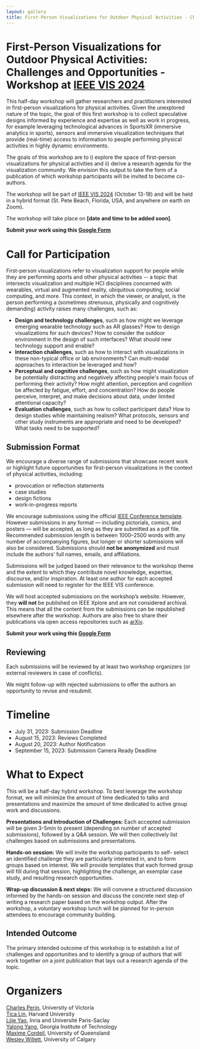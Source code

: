 ```yaml
---
layout: gallery
title: First-Person Visualizations for Outdoor Physical Activities - Challenges and Opportunities
---
```


# First-Person Visualizations for Outdoor Physical Activities: Challenges and Opportunities - Workshop at [IEEE VIS 2024](https://ieeevis.org)

This half-day workshop will gather researchers and practitioners interested in first-person visualizations for physical activities.
Given the unexplored nature of the topic, the goal of this first workshop is to collect speculative designs informed by experience and expertise as well as work in progress, for example leveraging technological advances in SportsXR (immersive analytics in sports), sensors and immersive visualization techniques that provide (real-time) access to information to people performing physical activities in highly dynamic environments.

The goals of this workshop are to i) explore the space of first-person visualizations for physical activities and ii) derive a research agenda for the visualization community.
We envision this output to take the form of a publication of which workshop participants will be invited to become co-authors.

The workshop will be part of [IEEE VIS 2024](https://ieeevis.org/) (October 13-18) and will be held in a hybrid format (St. Pete Beach, Florida, USA, and anywhere on earth on Zoom).

The workshop will take place on **[date and time to be added soon]**.

**Submit your work using this [Google Form](https://forms.gle/C7yxFFuATfgxpUWt8)**


# Call for Participation

First-person visualizations refer to visualization support for people while they are performing sports and other physical activities -- a topic that intersects visualization and multiple HCI disciplines concerned with wearables, virtual and augmented reality, ubiquitous computing, social computing, and more.
This context, in which the viewer, or analyst, is the person performing a (sometimes strenuous, physically and cognitively demanding) activity raises many challenges, such as:

- **Design and technology challenges**, such as how might we leverage emerging wearable technology such as AR glasses? How to design visualizations for such devices? How to consider the outdoor environment in the design of such interfaces? What should new technology support and enable?
- **Interaction challenges**, such as how to interact with visualizations in these non-typical office or lab environments? Can multi-modal approaches to interaction be leveraged and how?
- **Perceptual and cognitive challenges**, such as how might visualization be potentially distracting and negatively affecting people's main focus of performing their activity? How might attention, perception and cognition be affected by fatigue, effort, and concentration? How do people perceive, interpret, and make decisions about data, under limited attentional capacity?
- **Evaluation challenges**, such as how to collect participant data? How to design studies while maintaining realism? What protocols, sensors and other study instruments are appropriate and need to be developed? What tasks need to be supported?


## Submission Format
We encourage a diverse range of submissions that showcase recent work or highlight future opportunities for first-person visualizations in the context of physical activities, including:

* provocation or reflection statements
* case studies
* design fictions
* work-in-progress reports

We encourage submissions using the official [IEEE Conference template](https://tc.computer.org/vgtc/publications/conference/). However submissions in any format — including pictorials, comics, and posters — will be accepted, as long as they are submitted as a pdf file. Recommended submission length is between 1000–2500 words with any number of accompanying figures, but longer or shorter submissions will also be considered. Submissions should **not be anonymized** and must include the authors’ full names, emails, and affiliations.

Submissions will be judged based on their relevance to the workshop theme and the extent to which they contribute novel knowledge, expertise, discourse, and/or inspiration. At least one author for each accepted submission will need to register for the IEEE VIS conference.

We will host accepted submissions on the workshop’s website. However, they **will not** be published on IEEE Xplore and are not considered archival. This means that all the content from the submissions can be republished elsewhere after the workshop. Authors are also free to share their publications via open access repositories such as [arXiv](https://arxiv.org).

**Submit your work using this [Google Form](https://forms.gle/C7yxFFuATfgxpUWt8)**

## Reviewing
Each submissions will be reviewed by at least two workshop organizers (or external reviewers in case of conflicts).

We might follow-up with rejected submissions to offer the authors an opportunity to revise and resubmit.




# Timeline
- July 31, 2023: Submission Deadline
- August 15, 2023: Reviews Completed
- August 20, 2023: Author Notification
- September 15, 2023: Submission Camera Ready Deadline

# What to Expect
This will be a half-day hybrid workshop. To best leverage the
workshop format, we will minimize the amount of time dedicated to
talks and presentations and maximize the amount of time dedicated
to active group work and discussions.

**Presentations and Introduction of Challenges:**
Each accepted
submission will be given 3-5min to present (depending on number
of accepted submissions), followed by a Q&A session.
We will then collectively list challenges based on submissions and  presentations.

**Hands-on session:**
We will invite the workshop participants to self-
select an identified challenge they are particularly interested in, and
to form groups based on interest. We will provide templates that
each formed group will fill during that session, highlighting the challenge,
an exemplar case study, and resulting research opportunities.

**Wrap-up discussion & next steps:**
We will convene a structured discussion informed by the hands-on session and discuss the concrete next step of writing a research
paper based on the workshop output. After the workshop, a voluntary workshop lunch will be
planned for in-person attendees to encourage community building.

## Intended Outcome
The primary intended outcome of this workshop is to establish a
list of challenges and opportunities and to identify a group of
authors that will work together on a joint publication that lays out a
research agenda of the topic.



# Organizers

[Charles Perin](http://charlesperin.net/), University of Victoria <br>
[Tica Lin](https://ticalin.com), Harvard University <br>
[Lijie Yao](https://lijieyao.com), Inria and Université Paris-Saclay <br>
[Yalong Yang](https://ivi.cc.gatech.edu/), Georgia Institute of Technology <br>
[Maxime Cordeil](https://eecs.uq.edu.au/profile/5945/maxime-cordeil), University of Queensland <br>
[Wesley Willett](https://dataexperience.cpsc.ucalgary.ca), University of Calgary
